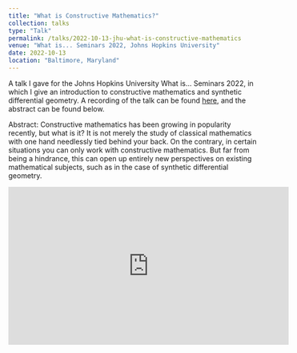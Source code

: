 ```yaml
---
title: "What is Constructive Mathematics?"
collection: talks
type: "Talk"
permalink: /talks/2022-10-13-jhu-what-is-constructive-mathematics
venue: "What is... Seminars 2022, Johns Hopkins University"
date: 2022-10-13
location: "Baltimore, Maryland"
---
```


A talk I gave for the Johns Hopkins University What is... Seminars 2022, in which I give an introduction to constructive mathematics and synthetic differential geometry. A recording of the talk can be found [here](https://www.youtube.com/watch?v=n1kNYyclTbM), and the abstract can be found below.

Abstract: Constructive mathematics has been growing in popularity recently, but what is it? It is not merely the study of classical mathematics with one hand needlessly tied behind your back. On the contrary, in certain situations you can only work with constructive mathematics. But far from being a hindrance, this can open up entirely new perspectives on existing mathematical subjects, such as in the case of synthetic differential geometry.

<p align="center">
  <iframe width="560" height="315" src="https://www.youtube.com/embed/n1kNYyclTbM" title="YouTube video player" frameborder="0" allow="accelerometer; autoplay; clipboard-write; encrypted-media; gyroscope; picture-in-picture" allowfullscreen></iframe>
</p>
